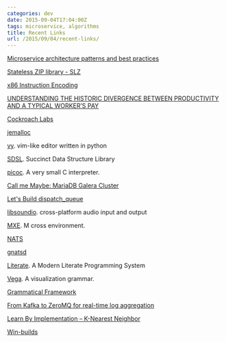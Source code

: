 ```yaml
---
categories: dev
date: 2015-09-04T17:04:00Z
tags: microservice, algorithms
title: Recent Links
url: /2015/09/04/recent-links/
---
```


[Microservice architecture patterns and best practices](http://microservices.io/index.html)

[Stateless ZIP library - SLZ](http://1wt.eu/projects/libslz/)

[x86 Instruction Encoding](http://events.linuxfoundation.org/sites/events/files/slides/bpetkov-x86-hacks.pdf)

[UNDERSTANDING THE HISTORIC DIVERGENCE BETWEEN PRODUCTIVITY AND A TYPICAL WORKER’S PAY](http://s1.epi.org/files/2015/understanding-productivity-pay-divergence-final.pdf)

[Cockroach Labs](http://www.cockroachlabs.com/)

[jemalloc](https://github.com/jemalloc/jemalloc)

[vy](https://github.com/iogf/vy). vim-like editor written in python

[SDSL](https://github.com/simongog/sdsl-lite). Succinct Data Structure Library

[picoc](https://github.com/zsaleeba/picoc). A very small C interpreter.

[Call me Maybe: MariaDB Galera Cluster](https://aphyr.com/posts/327-call-me-maybe-mariadb-galera-cluster)

[Let's Build dispatch_queue](https://www.mikeash.com/pyblog/friday-qa-2015-09-04-lets-build-dispatch_queue.html)

[libsoundio](http://libsound.io/). cross-platform audio input and output

[MXE](http://mxe.cc/). M cross environment.

[NATS](https://nats.io/)

[gnatsd](https://github.com/nats-io/gnatsd)

[Literate](Literate). A Modern Literate Programming System

[Vega](http://vega.github.io/). A visualization grammar.

[Grammatical Framework](http://www.grammaticalframework.org/)

[From Kafka to ZeroMQ for real-time log aggregation](http://tomasz.janczuk.org/2015/09/from-kafka-to-zeromq-for-log-aggregation.html)

[Learn By Implementation – K-Nearest Neighbor](https://depiesml.wordpress.com/2015/09/03/learn-by-implementation-k-nearest-neighbor/)

[Win-builds](http://win-builds.org/doku.php)
